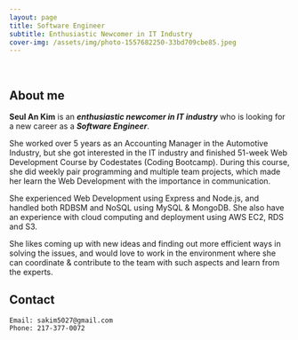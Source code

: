 ```yaml
---
layout: page
title: Software Engineer
subtitle: Enthusiastic Newcomer in IT Industry
cover-img: /assets/img/photo-1557682250-33bd709cbe85.jpeg
---
```


<br/>

## About me

**Seul An Kim** is an **_enthusiastic newcomer in IT industry_** who is looking for a new career as a **_Software Engineer_**. 

She worked over 5 years as an Accounting Manager in the Automotive Industry, but she got interested in the IT industry and finished 51-week Web Development Course by Codestates (Coding Bootcamp). During this course, she did weekly pair programming and multiple team projects, which made her learn the Web Development with the importance in communication. 

She experienced Web Development using Express and Node.js, and handled both RDBSM and NoSQL using MySQL & MongoDB. She also have an experience with cloud computing and deployment using AWS EC2, RDS and S3.

She likes coming up with new ideas and finding out more efficient ways in solving the issues, and would love to work in the environment where she can coordinate & contribute to the team with such aspects and learn from the experts.

## Contact

```
Email: sakim5027@gmail.com
Phone: 217-377-0072
```
